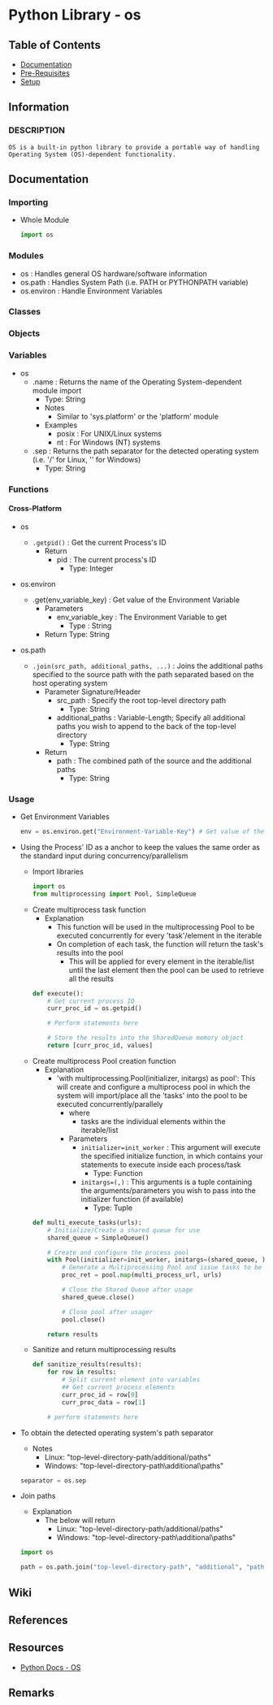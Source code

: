 # Python Library - os

## Table of Contents
* [Documentation](#documentation)
* [Pre-Requisites](#pre-requisites)
* [Setup](#setup)

## Information
### DESCRIPTION
```
OS is a built-in python library to provide a portable way of handling Operating System (OS)-dependent functionality.
```

## Documentation
        
### Importing
- Whole Module
    ```python
    import os
    ```
    
### Modules
- os         : Handles general OS hardware/software information
- os.path    : Handles System Path (i.e. PATH or PYTHONPATH variable)
- os.environ : Handle Environment Variables

### Classes


### Objects

### Variables
- os
    - .name : Returns the name of the Operating System-dependent module import
        + Type: String
        - Notes
            + Similar to 'sys.platform' or the 'platform' module
        - Examples
            + posix : For UNIX/Linux systems
            + nt : For Windows (NT) systems
    - .sep : Returns the path separator for the detected operating system (i.e. '/' for Linux, '\' for Windows)
        + Type: String

### Functions

#### Cross-Platform
- os
    - `.getpid()` : Get the current Process's ID
        - Return
            - pid : The current process's ID
                + Type: Integer

- os.environ
    - .get(env_variable_key) : Get value of the Environment Variable
        - Parameters
            - env_variable_key : The Environment Variable to get
                + Type : String
        + Return Type: String

- os.path
    - `.join(src_path, additional_paths, ...)` : Joins the additional paths specified to the source path with the path separated based on the host operating system
        - Parameter Signature/Header
            - src_path : Specify the root top-level directory path
                + Type: String
            - additional_paths : Variable-Length; Specify all additional paths you wish to append to the back of the top-level directory
                + Type: String
        - Return
            - path : The combined path of the source and the additional paths
                + Type: String

### Usage
- Get Environment Variables
    ```python
    env = os.environ.get("Environment-Variable-Key") # Get value of the Environment Variable
    ```

- Using the Process' ID as a anchor to keep the values the same order as the standard input during concurrency/parallelism
    - Import libraries
        ```python
        import os
        from multiprocessing import Pool, SimpleQueue
        ```
    - Create multiprocess task function
        - Explanation
            + This function will be used in the multiprocessing Pool to be executed concurrently for every 'task'/element in the iterable
            - On completion of each task, the function will return the task's results into the pool
                + This will be applied for every element in the iterable/list until the last element then the pool can be used to retrieve all the results
        ```python
        def execute():
            # Get current process ID
            curr_proc_id = os.getpid()

            # Perform statements here

            # Store the results into the SharedQueue memory object
            return [curr_proc_id, values]
        ```
    - Create multiprocess Pool creation function
        - Explanation
            - 'with multiprocessing.Pool(initializer, initargs) as pool': This will create and configure a multiprocess pool in which the system will import/place all the 'tasks' into the pool to be executed concurrently/parallely
                - where 
                    + tasks are the individual elements within the iterable/list
                - Parameters
                    - `initializer=init_worker` : This argument will execute the specified initialize function, in which contains your statements to execute inside each process/task
                        + Type: Function
                    - `initargs=(,)` : This arguments is a tuple containing the arguments/parameters you wish to pass into the initializer function (if available)
                        + Type: Tuple
        ```python
        def multi_execute_tasks(urls):
            # Initialize/Create a shared queue for use
            shared_queue = SimpleQueue()

            # Create and configure the process pool
            with Pool(initializer=init_worker, initargs=(shared_queue, )) as pool:
                # Generate a Multiprocessing Pool and issue tasks to be executed concurrently/parallely
                proc_ret = pool.map(multi_process_url, urls)

                # Close the Shared Queue after usage
                shared_queue.close()

                # Close pool after usager
                pool.close()

            return results
        ```
    - Sanitize and return multiprocessing results
        ```python
        def sanitize_results(results):
            for row in results:
                # Split current element into variables
                ## Get current process elements
                curr_proc_id = row[0]
                curr_proc_data = row[1]

            # perform statements here
        ```

- To obtain the detected operating system's path separator
    - Notes
        + Linux: "top-level-directory-path/additional/paths"
        + Windows: "top-level-directory-path\additional\paths"
    ```python
    separator = os.sep
    ```

- Join paths
    - Explanation
        - The below will return 
            + Linux: "top-level-directory-path/additional/paths"
            + Windows: "top-level-directory-path\additional\paths"
    ```python
    import os

    path = os.path.join("top-level-directory-path", "additional", "paths")
    ```

## Wiki

    
## References


## Resources
+ [Python Docs - OS](https://docs.python.org/3/library/os.html)

## Remarks

